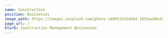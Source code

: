 ```yaml
---
name: Construction
position: Businesses
image_path: https://images.unsplash.com/photo-1489514354504-1653aa90e34e?ixlib=rb-1.2.1&ixid=eyJhcHBfaWQiOjEyMDd9&auto=format&fit=crop&w=400&q=80
page_url: /
blurb: Construction Management Businesses
---
```

